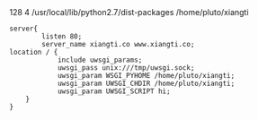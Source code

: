 <uwsgi>
  <limit-as>128</limit-as>
  <processes>4</processes>
  <memory-report/>
  <vhost/>
  <no-site/>
<pythonpath>/usr/local/lib/python2.7/dist-packages</pythonpath>
<pythonpath>/home/pluto/xiangti</pythonpath>
</uwsgi>




    server{
            listen 80;
            server_name xiangti.co www.xiangti.co;
    location / {
                include uwsgi_params;
                uwsgi_pass unix:///tmp/uwsgi.sock;
                uwsgi_param WSGI_PYHOME /home/pluto/xiangti;
                uwsgi_param UWSGI_CHDIR /home/pluto/xiangti;
                uwsgi_param UWSGI_SCRIPT hi;
        }
    }

